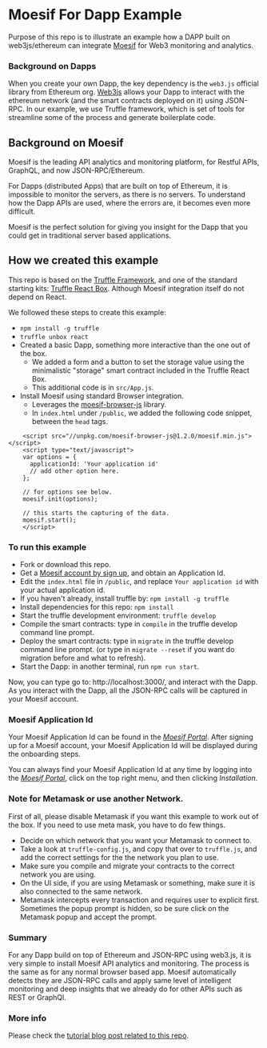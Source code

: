 
# Moesif For Dapp Example

Purpose of this repo is to illustrate an example how a DAPP built on web3js/ethereum can integrate [Moesif](https://www.moesif.com) for Web3 monitoring and analytics.

### Background on Dapps

When you create your own Dapp, the key dependency is the `web3.js` official library from Ethereum org.
[Web3js](https://github.com/ethereum/web3.js/) allows your Dapp to interact with the ethereum network (and the smart contracts deployed on it) using JSON-RPC. In our example, we use Truffle framework, which is set of tools for streamline some of the process and generate boilerplate code.

## Background on Moesif

Moesif is the leading API analytics and monitoring platform, for Restful APIs, GraphQL, and now JSON-RPC/Ethereum.

For Dapps (distributed Apps) that are built on top of Ethereum, it is impossible to
monitor the servers, as there is no servers.  To understand how the Dapp APIs
are used, where the errors are, it becomes even more difficult.

Moesif is the perfect solution for giving you insight for the Dapp that you could get in traditional server based applications.

## How we created this example

This repo is based on the [Truffle Framework](http://truffleframework.com/), and one of the standard starting kits: [Truffle React Box](http://truffleframework.com/boxes/react). Although Moesif integration itself do not
depend on React.

We followed these steps to create this example:

- `npm install -g truffle`
- `truffle unbox react`
- Created a basic Dapp, something more interactive than the one out of the box.
  - We added a form and a button to set the storage value using the minimalistic "storage" smart contract included in the Truffle React Box.
  - This additional code is in `src/App.js`.
- Install Moesif using standard Browser integration.
  - Leverages the [moesif-browser-js](https://www.moesif.com/docs/client-integration/browser-js/) library.
  - In `index.html` under `/public`, we added the following code snippet, between the `head` tags.

```
    <script src="//unpkg.com/moesif-browser-js@1.2.0/moesif.min.js"></script>
    <script type="text/javascript">
    var options = {
      applicationId: 'Your application id'
      // add other option here.
    };

    // for options see below.
    moesif.init(options);

    // this starts the capturing of the data.
    moesif.start();
    </script>
```

### To run this example

- Fork or download this repo.
- Get a [Moesif account by sign up](https://www.moesif.com), and obtain an Application Id.
- Edit the `index.html` file in `/public`, and replace `Your application id` with your actual application id.
- If you haven't already, install truffle by: `npm install -g truffle`
- Install dependencies for this repo: `npm install`
- Start the truffle development environment: `truffle develop`
- Compile the smart contracts: type in `compile` in the truffle develop command line prompt.
- Deploy the smart contracts: type in `migrate` in the truffle develop command line prompt.  (or type in `migrate --reset` if you want do migration before and what to refresh).
- Start the Dapp: in another terminal, run `npm run start`.

Now, you can type go to: http://localhost:3000/, and interact with the Dapp.
As you interact with the Dapp, all the JSON-RPC calls will be captured in your
Moesif account.

### Moesif Application Id
Your Moesif Application Id can be found in the [_Moesif Portal_](https://www.moesif.com/).
After signing up for a Moesif account, your Moesif Application Id will be displayed during the onboarding steps.

You can always find your Moesif Application Id at any time by logging
into the [_Moesif Portal_](https://www.moesif.com/), click on the top right menu,
and then clicking _Installation_.

### Note for Metamask or use another Network.

First of all, please disable Metamask if you want this example to work out of the box.
If you need to use meta mask, you have to do few things.

- Decide on which network that you want your Metamask to connect to.
- Take a look at `truffle-config.js`, and copy that over to `truffle.js`, and add the correct settings for the the network you plan to use.
- Make sure you compile and migrate your contracts to the correct network you are using.
- On the UI side, if you are using Metamask or something, make sure it is also connected to the same network.
- Metamask intercepts every transaction and requires user to explicit first. Sometimes the popup prompt is hidden, so be sure click on the Metamask popup and accept the prompt.

### Summary

For any Dapp build on top of Ethereum and JSON-RPC using web3.js, it is very simple
to install Moesif API analytics and monitoring. The process is the same as for any normal browser based app.
Moesif automatically detects they are JSON-RPC calls and apply same level of intelligent monitoring and deep insights that we already do for other APIs such as REST or GraphQl.

### More info

Please check the [tutorial blog post related to this repo](https://www.moesif.com/blog/blockchain/ethereum/Tutorial-for-building-Ethereum-Dapp-with-Integrated-Error-Monitoring/).
